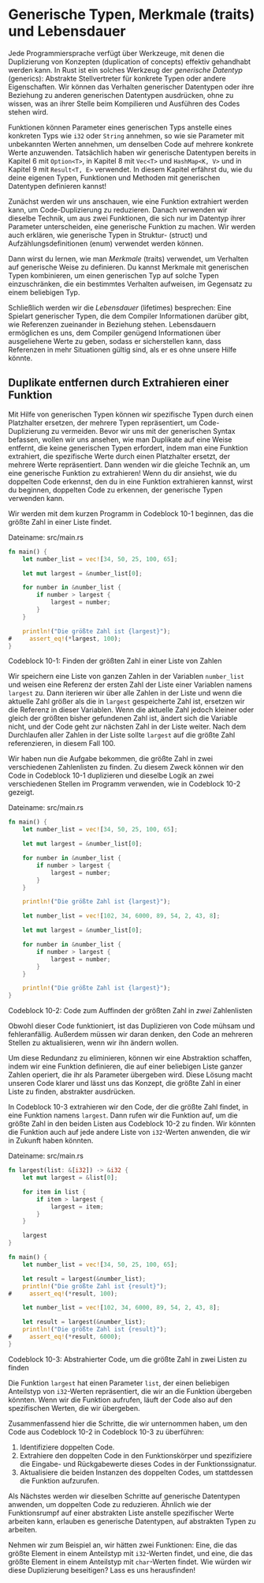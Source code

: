 # Generische Typen, Merkmale (traits) und Lebensdauer

Jede Programmiersprache verfügt über Werkzeuge, mit denen die Duplizierung von
Konzepten (duplication of concepts) effektiv gehandhabt werden kann. In Rust
ist ein solches Werkzeug der _generische Datentyp_ (generics): Abstrakte
Stellvertreter für konkrete Typen oder andere Eigenschaften. Wir können das
Verhalten generischer Datentypen oder ihre Beziehung zu anderen generischen
Datentypen ausdrücken, ohne zu wissen, was an ihrer Stelle beim Kompilieren und
Ausführen des Codes stehen wird.

Funktionen können Parameter eines generischen Typs anstelle eines konkreten
Typs wie `i32` oder `String` annehmen, so wie sie Parameter mit unbekannten
Werten annehmen, um denselben Code auf mehrere konkrete Werte anzuwenden.
Tatsächlich haben wir generische Datentypen bereits in Kapitel 6 mit
`Option<T>`, in Kapitel 8 mit `Vec<T>` und `HashMap<K, V>` und in Kapitel 9 mit
`Result<T, E>` verwendet. In diesem Kapitel erfährst du, wie du deine eigenen
Typen, Funktionen und Methoden mit generischen Datentypen definieren kannst!

Zunächst werden wir uns anschauen, wie eine Funktion extrahiert werden kann, um
Code-Duplizierung zu reduzieren. Danach verwenden wir dieselbe Technik, um aus
zwei Funktionen, die sich nur im Datentyp ihrer Parameter unterscheiden, eine
generische Funktion zu machen. Wir werden auch erklären, wie generische Typen
in Struktur- (struct) und Aufzählungsdefinitionen (enum) verwendet werden
können.

Dann wirst du lernen, wie man _Merkmale_ (traits) verwendet, um Verhalten auf
generische Weise zu definieren. Du kannst Merkmale mit generischen Typen
kombinieren, um einen generischen Typ auf solche Typen einzuschränken, die ein
bestimmtes Verhalten aufweisen, im Gegensatz zu einem beliebigen Typ.

Schließlich werden wir die _Lebensdauer_ (lifetimes) besprechen: Eine Spielart
generischer Typen, die dem Compiler Informationen darüber gibt, wie
Referenzen zueinander in Beziehung stehen. Lebensdauern ermöglichen es uns, dem
Compiler genügend Informationen über ausgeliehene Werte zu geben, sodass er
sicherstellen kann, dass Referenzen in mehr Situationen gültig sind, als er es
ohne unsere Hilfe könnte.

## Duplikate entfernen durch Extrahieren einer Funktion

Mit Hilfe von generischen Typen können wir spezifische Typen durch einen
Platzhalter ersetzen, der mehrere Typen repräsentiert, um Code-Duplizierung zu
vermeiden. Bevor wir uns mit der generischen Syntax befassen, wollen wir uns
ansehen, wie man Duplikate auf eine Weise entfernt, die keine generischen Typen
erfordert, indem man eine Funktion extrahiert, die spezifische Werte durch
einen Platzhalter ersetzt, der mehrere Werte repräsentiert. Dann wenden wir die
gleiche Technik an, um eine generische Funktion zu extrahieren! Wenn du dir
ansiehst, wie du doppelten Code erkennst, den du in eine Funktion extrahieren
kannst, wirst du beginnen, doppelten Code zu erkennen, der generische Typen
verwenden kann.

Wir werden mit dem kurzen Programm in Codeblock 10-1 beginnen, das die größte
Zahl in einer Liste findet.

<span class="filename">Dateiname: src/main.rs</span>

```rust
fn main() {
    let number_list = vec![34, 50, 25, 100, 65];

    let mut largest = &number_list[0];

    for number in &number_list {
        if number > largest {
            largest = number;
        }
    }

    println!("Die größte Zahl ist {largest}");
#     assert_eq!(*largest, 100);
}
```

<span class="caption">Codeblock 10-1: Finden der größten Zahl in einer Liste
von Zahlen</span>

Wir speichern eine Liste von ganzen Zahlen in der Variablen `number_list` und
weisen eine Referenz der ersten Zahl der Liste einer Variablen namens `largest`
zu. Dann iterieren wir über alle Zahlen in der Liste und wenn die aktuelle Zahl
größer als die in `largest` gespeicherte Zahl ist, ersetzen wir die Referenz in
dieser Variablen. Wenn die aktuelle Zahl jedoch kleiner oder gleich der größten
bisher gefundenen Zahl ist, ändert sich die Variable nicht, und der Code geht
zur nächsten Zahl in der Liste weiter. Nach dem Durchlaufen aller Zahlen in der
Liste sollte `largest` auf die größte Zahl referenzieren, in diesem Fall 100.

Wir haben nun die Aufgabe bekommen, die größte Zahl in zwei verschiedenen
Zahlenlisten zu finden. Zu diesem Zweck können wir den Code in Codeblock 10-1
duplizieren und dieselbe Logik an zwei verschiedenen Stellen im Programm
verwenden, wie in Codeblock 10-2 gezeigt.

<span class="filename">Dateiname: src/main.rs</span>

```rust
fn main() {
    let number_list = vec![34, 50, 25, 100, 65];

    let mut largest = &number_list[0];

    for number in &number_list {
        if number > largest {
            largest = number;
        }
    }

    println!("Die größte Zahl ist {largest}");

    let number_list = vec![102, 34, 6000, 89, 54, 2, 43, 8];

    let mut largest = &number_list[0];

    for number in &number_list {
        if number > largest {
            largest = number;
        }
    }

    println!("Die größte Zahl ist {largest}");
}
```

<span class="caption">Codeblock 10-2: Code zum Auffinden der größten Zahl in
_zwei_ Zahlenlisten</span>

Obwohl dieser Code funktioniert, ist das Duplizieren von Code mühsam und
fehleranfällig. Außerdem müssen wir daran denken, den Code an mehreren Stellen
zu aktualisieren, wenn wir ihn ändern wollen.

Um diese Redundanz zu eliminieren, können wir eine Abstraktion schaffen, indem
wir eine Funktion definieren, die auf einer beliebigen Liste ganzer Zahlen
operiert, die ihr als Parameter übergeben wird. Diese Lösung macht unseren Code
klarer und lässt uns das Konzept, die größte Zahl in einer Liste zu finden,
abstrakter ausdrücken.

In Codeblock 10-3 extrahieren wir den Code, der die größte Zahl findet, in eine
Funktion namens `largest`. Dann rufen wir die Funktion auf, um die größte Zahl
in den beiden Listen aus Codeblock 10-2 zu finden. Wir könnten die Funktion
auch auf jede andere Liste von `i32`-Werten anwenden, die wir in Zukunft haben
könnten.

<span class="filename">Dateiname: src/main.rs</span>

```rust
fn largest(list: &[i32]) -> &i32 {
    let mut largest = &list[0];

    for item in list {
        if item > largest {
            largest = item;
        }
    }

    largest
}

fn main() {
    let number_list = vec![34, 50, 25, 100, 65];

    let result = largest(&number_list);
    println!("Die größte Zahl ist {result}");
#     assert_eq!(*result, 100);

    let number_list = vec![102, 34, 6000, 89, 54, 2, 43, 8];

    let result = largest(&number_list);
    println!("Die größte Zahl ist {result}");
#     assert_eq!(*result, 6000);
}
```

<span class="caption">Codeblock 10-3: Abstrahierter Code, um die größte Zahl in
zwei Listen zu finden</span>

Die Funktion `largest` hat einen Parameter `list`, der einen beliebigen
Anteilstyp von `i32`-Werten repräsentiert, die wir an die Funktion übergeben
könnten. Wenn wir die Funktion aufrufen, läuft der Code also auf den
spezifischen Werten, die wir übergeben.

Zusammenfassend hier die Schritte, die wir unternommen haben, um den Code aus
Codeblock 10-2 in Codeblock 10-3 zu überführen:

1. Identifiziere doppelten Code.
2. Extrahiere den doppelten Code in den Funktionskörper und spezifiziere die
   Eingabe- und Rückgabewerte dieses Codes in der Funktionssignatur.
3. Aktualisiere die beiden Instanzen des doppelten Codes, um stattdessen die
   Funktion aufzurufen.

Als Nächstes werden wir dieselben Schritte auf generische Datentypen anwenden,
um doppelten Code zu reduzieren. Ähnlich wie der Funktionsrumpf auf einer
abstrakten Liste anstelle spezifischer Werte arbeiten kann, erlauben es
generische Datentypen, auf abstrakten Typen zu arbeiten.

Nehmen wir zum Beispiel an, wir hätten zwei Funktionen: Eine, die das größte
Element in einem Anteilstyp mit `i32`-Werten findet, und eine, die das größte
Element in einem Anteilstyp mit `char`-Werten findet. Wie würden wir diese
Duplizierung beseitigen? Lass es uns herausfinden!

[ch18]: ch18-00-patterns.html
